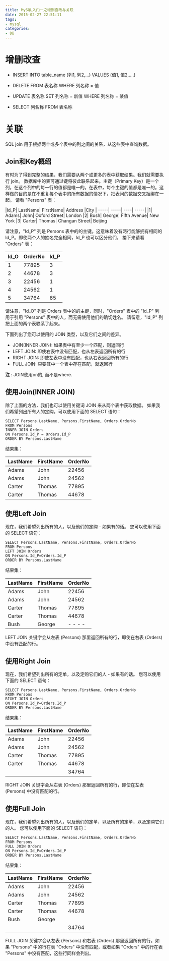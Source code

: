 ```yaml
---
title: MySQL入门一之增删查改与关联
date: 2015-02-27 22:51:11
tags:
- mysql
categories:
- DB
---
```


# 增删改查

- INSERT INTO table_name (列1, 列2,...) VALUES (值1, 值2,....)

- DELETE FROM 表名称 WHERE 列名称 = 值

- UPDATE 表名称 SET 列名称 = 新值 WHERE 列名称 = 某值

- SELECT 列名称 FROM 表名称



# 关联

SQL join 用于根据两个或多个表中的列之间的关系，从这些表中查询数据。

## Join和Key概绍

有时为了得到完整的结果，我们需要从两个或更多的表中获取结果。我们就需要执行 join。
数据库中的表可通过键将彼此联系起来。主键（Primary Key）是一个列，在这个列中的每一行的值都是唯一的。在表中，每个主键的值都是唯一的。这样做的目的是在不重复每个表中的所有数据的情况下，把表间的数据交叉捆绑在一起。
请看 "Persons" 表：

|Id_P|	LastName|	FirstName|	Address	|City
| -----| -----| ----| -----|
|1|	Adams|	John|	Oxford Street|	London
|2|	Bush|	George|	Fifth Avenue|	New York
|3|	Carter|	Thomas|	Changan Street|	Beijing

请注意，"Id_P" 列是 Persons 表中的的主键。这意味着没有两行能够拥有相同的 Id_P。即使两个人的姓名完全相同，Id_P 也可以区分他们。
接下来请看 "Orders" 表：

|Id_O|	OrderNo |	Id_P
| -----| -----|-------|
|1|	77895|	3
|2|	44678|	3
|3|	22456|	1
|4|	24562|	1
|5|	34764|	65

请注意，"Id_O" 列是 Orders 表中的的主键，同时，"Orders" 表中的 "Id_P" 列用于引用 "Persons" 表中的人，而无需使用他们的确切姓名。
请留意，"Id_P" 列把上面的两个表联系了起来。

下面列出了您可以使用的 JOIN 类型，以及它们之间的差异。

- JOIN(INNER JOIN): 如果表中有至少一个匹配，则返回行
- LEFT JOIN: 即使右表中没有匹配，也从左表返回所有的行
- RIGHT JOIN: 即使左表中没有匹配，也从右表返回所有的行
- FULL JOIN: 只要其中一个表中存在匹配，就返回行

**注** : JOIN使用on的, 而不是where.

## 使用Join(INNER JOIN)

除了上面的方法，我们也可以使用关键词 JOIN 来从两个表中获取数据。
如果我们希望列出所有人的定购，可以使用下面的 SELECT 语句：
```
SELECT Persons.LastName, Persons.FirstName, Orders.OrderNo
FROM Persons
INNER JOIN Orders
ON Persons.Id_P = Orders.Id_P
ORDER BY Persons.LastName
```
结果集：

|LastName|	FirstName|	OrderNo
| -----| -----|-----|
|Adams|	John|	22456
|Adams|	John|	24562
|Carter|	Thomas|	77895
|Carter|	Thomas|	44678

## 使用Left Join

现在，我们希望列出所有的人，以及他们的定购 - 如果有的话。
您可以使用下面的 SELECT 语句：
```
SELECT Persons.LastName, Persons.FirstName, Orders.OrderNo
FROM Persons
LEFT JOIN Orders
ON Persons.Id_P=Orders.Id_P
ORDER BY Persons.LastName
```
结果集：

|LastName|	FirstName|	OrderNo
|-----|---------|-------|
|Adams|	John|	22456
|Adams|	John|	24562
|Carter|	Thomas|	77895
|Carter|	Thomas|	44678
|Bush|	George|	- - - -  |

LEFT JOIN 关键字会从左表 (Persons) 那里返回所有的行，即使在右表 (Orders) 中没有匹配的行。


## 使用Right Join

现在，我们希望列出所有的定单，以及定购它们的人 - 如果有的话。
您可以使用下面的 SELECT 语句：
```
SELECT Persons.LastName, Persons.FirstName, Orders.OrderNo
FROM Persons
RIGHT JOIN Orders
ON Persons.Id_P=Orders.Id_P
ORDER BY Persons.LastName
```
结果集：

|LastName|	FirstName|	OrderNo
|------|--------|-----|
|Adams|	John|	22456
|Adams|	John|	24562
|Carter|	Thomas|	77895
|Carter|	Thomas|	44678
|      |         | 	 	34764

RIGHT JOIN 关键字会从右表 (Orders) 那里返回所有的行，即使在左表 (Persons) 中没有匹配的行。

## 使用Full Join

现在，我们希望列出所有的人，以及他们的定单，以及所有的定单，以及定购它们的人。
您可以使用下面的 SELECT 语句：
```
SELECT Persons.LastName, Persons.FirstName, Orders.OrderNo
FROM Persons
FULL JOIN Orders
ON Persons.Id_P=Orders.Id_P
ORDER BY Persons.LastName
```
结果集：

|LastName|	FirstName|	OrderNo
|-----|------|-----|
|Adams|	John|	22456
|Adams|	John|	24562
|Carter|	Thomas|	77895
|Carter|	Thomas|	44678
|Bush|	George|	 |
| 	 |	|34764|

FULL JOIN 关键字会从左表 (Persons) 和右表 (Orders) 那里返回所有的行。如果 "Persons" 中的行在表 "Orders" 中没有匹配，或者如果 "Orders" 中的行在表 "Persons" 中没有匹配，这些行同样会列出。
